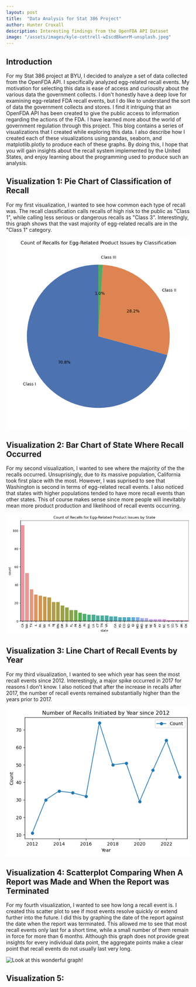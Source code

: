 ```yaml
---
layout: post
title:  "Data Analysis for Stat 386 Project"
author: Hunter Croxall
description: Interesting findings from the OpenFDA API Dataset
image: "/assets/images/kyle-cottrell-wIscdBkwnrM-unsplash.jpeg"
---
```


## Introduction
For my Stat 386 project at BYU, I decided to analyze a set of data collected from the OpenFDA API. I specifically analyzed egg-related recall events. My motivation for selecting this data is ease of access and curiousity about the various data the government collects. I don't honestly have a deep love for examining egg-related FDA recall events, but I do like to understand the sort of data the government collects and stores. I find it intriguing that an OpenFDA API has been created to give the public access to information regarding the actions of the FDA. I have learned more about the world of government regulation through this project. This blog contains a series of visualizations that I created while exploring this data. I also describe how I created each of these visualizations using pandas, seaborn, and matplotlib.plotly to produce each of these graphs. By doing this, I hope that you will gain insights about the recall system implemented by the United States, and enjoy learning about the programming used to produce such an analysis. 


## Visualization 1: Pie Chart of Classification of Recall
For my first visualization, I wanted to see how common each type of recall was. The recall classification calls recalls of high risk to the public as "Class 1", while calling less serious or dangerous recalls as "Class 3". Interestingly, this graph shows that the vast majority of egg-related recalls are in the "Class 1" category.

![Look at this wonderful graph!](/assets/images/pie_chart_classification.png "Proportion By Classification")


## Visualization 2: Bar Chart of State Where Recall Occurred
For my second visualization, I wanted to see where the majority of the the recalls occurred. Unsuprisingly, due to its massive population, California took first place with the most. However, I was suprised to see that Washington is second in terms of egg-related recall events. I also noticed that states with higher populations tended to have more recall events than other states. This of course makes sense since more people will inevitably mean more product production and likelihood of recall events occurring.

![Look at this wonderful graph!](/assets/images/count_by_state.png "Count By State")


## Visualization 3: Line Chart of Recall Events by Year
For my third visualization, I wanted to see which year has seen the most recall events since 2012. Interestingly, a major spike occurred in 2017 for reasons I don't know. I also noticed that after the increase in recalls after 2017, the number of recall events remained substantially higher than the years prior to 2017. 

![Look at this wonderful graph!](/assets/images/line_graph.png "Line Graph by Year")


## Visualization 4: Scatterplot Comparing When A Report was Made and When the Report was Terminated
For my fourth visualization, I wanted to see how long a recall event is. I created this scatter plot to see if most events resolve quickly or extend further into the future. I did this by graphing the date of the report against the date when the report was terminated. This allowed me to see that most recall events only last for a short time, while a small number of them remain in force for more than 6 months. Although this graph does not provide great insights for every individual data point, the aggregate points make a clear point that recall events do not usually last very long. 

![Look at this wonderful graph!](scatterplot_datetimes.png "Scatterplot by Date")


## Visualization 5: 


